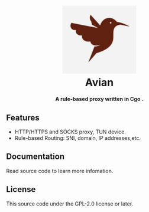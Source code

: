 <h1 align="center">
  <img src="https://github.com/birdmanify/avian/raw/main/logo/logo.png" alt="Avian " width="200">
  <br>Avian<br>
</h1>

<h4 align="center">A rule-based proxy written in Cgo .</h4>

## Features 

- HTTP/HTTPS and SOCKS proxy, TUN device.
- Rule-based Routing: SNI, domain, IP addresses,etc.


## Documentation

Read source code to learn more infomation.

## License
This source code under the GPL-2.0 license or later.